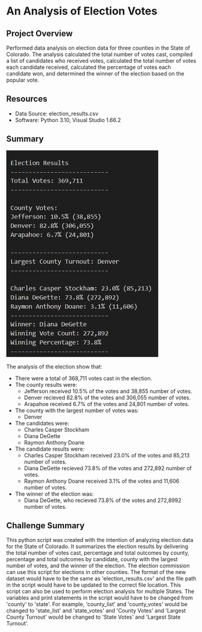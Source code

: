 # An Analysis of Election Votes

## Project Overview
Performed data analysis on election data for three counties in the State of Colorado.  The analysis calculated the total number of votes cast, compiled a list of candidates who received votes, calculated the total number of votes each candidate received, calculated the percentage of votes each candidate won, and determined the winner of the election based on the popular vote.

## Resources
- Data Source: election_results.csv
- Software: Python 3.10, Visual Studio 1.66.2

## Summary
![Election Result](https://github.com/frlinh/election-analysis/blob/c82f0bd742f7843d61d2044e5d8181bc5f264d03/Resources/Election%20Results.png)

The analysis of the election show that:
- There were a total of 368,711 votes cast in the election.
- The county results were:
    - Jefferson received 10.5% of the votes and 38,855 number of votes.
    - Denver recieved 82.8% of the votes and 306,055 number of votes.
    - Arapahoe received 6.7% of the votes and 24,801 number of votes.
- The county with the largest number of votes was:
    - Denver
- The candidates were:
    - Charles Casper Stockham
    - Diana DeGette
    - Raymon Anthony Doane
- The candidate results were:
    - Charles Casper Stockham received 23.0% of the votes and 85,213 number of votes.
    - Diana DeGette recieved 73.8% of the votes and 272,892 number of votes.
    - Raymon Anthony Doane received 3.1% of the votes and 11,606 number of votes.
 - The winner of the election was:
    - Diana DeGette, who recieved 73.8% of the votes and 272,8992 number of votes.

## Challenge Summary
This python script was created with the intention of analyzing election data for the State of Colorado.  It summarizes the election results by delivering the total number of votes cast, percentage and total outcomes by county, percentage and total outcomes by candidate, county with the largest number of votes, and the winner of the election.  The election commission can use this script for elections in other counties.  The format of the new dataset would have to be the same as 'election_results.csv' and the file path in the script would have to be updated to the correct file location.  This script can also be used to perform election analysis for multiple States.  The variables and print statements in the script would have to be changed from 'county' to 'state'.  For example, 'county_list' and 'county_votes' would be changed to 'state_list' and 'state_votes' and 'County Votes' and 'Largest County Turnout' would be changed to 'State Votes' and 'Largest State Turnout'.
